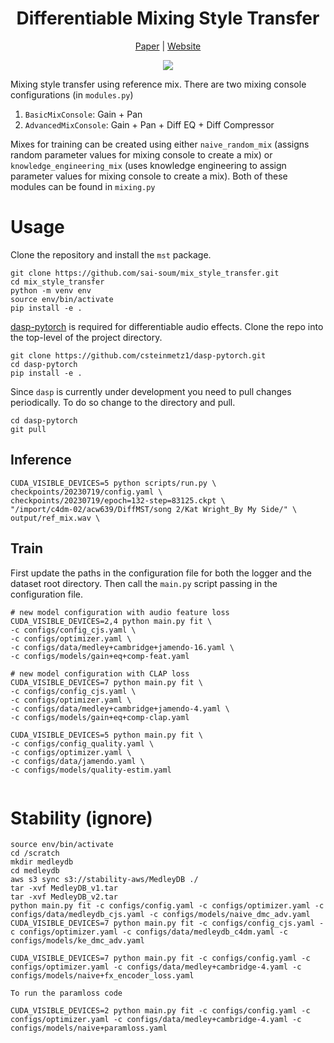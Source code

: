 
<div align="center">

# Differentiable Mixing Style Transfer
[Paper]() | [Website]()


<img src="./Assets/mst_wbg.png">

</div>

Mixing style transfer using reference mix. 
There are two mixing console configurations (in `modules.py`)
1. `BasicMixConsole`: Gain + Pan
2. `AdvancedMixConsole`: Gain + Pan + Diff EQ + Diff Compressor

Mixes for training can be created using either `naive_random_mix` (assigns random parameter values for mixing console to create a mix) or `knowledge_engineering_mix` (uses knowledge engineering to assign parameter values for mixing console to create a mix). Both of these modules can be found in `mixing.py`



# Usage

Clone the repository and install the `mst` package.
```
git clone https://github.com/sai-soum/mix_style_transfer.git
cd mix_style_transfer
python -m venv env
source env/bin/activate
pip install -e .
```

[dasp-pytorch](https://github.com/csteinmetz1/dasp-pytorch) is required for differentiable audio effects.
Clone the repo into the top-level of the project directory.
```
git clone https://github.com/csteinmetz1/dasp-pytorch.git
cd dasp-pytorch
pip install -e .
```

Since `dasp` is currently under development you need to pull changes periodically. 
To do so change to the directory and pull.
```
cd dasp-pytorch
git pull
```

## Inference

```
CUDA_VISIBLE_DEVICES=5 python scripts/run.py \
checkpoints/20230719/config.yaml \
checkpoints/20230719/epoch=132-step=83125.ckpt \
"/import/c4dm-02/acw639/DiffMST/song 2/Kat Wright_By My Side/" \
output/ref_mix.wav \
```

## Train

First update the paths in the configuration file for both the logger and the dataset root directory.
Then call the `main.py` script passing in the configuration file. 
```
# new model configuration with audio feature loss
CUDA_VISIBLE_DEVICES=2,4 python main.py fit \
-c configs/config_cjs.yaml \
-c configs/optimizer.yaml \
-c configs/data/medley+cambridge+jamendo-16.yaml \
-c configs/models/gain+eq+comp-feat.yaml

# new model configuration with CLAP loss
CUDA_VISIBLE_DEVICES=7 python main.py fit \
-c configs/config_cjs.yaml \
-c configs/optimizer.yaml \
-c configs/data/medley+cambridge+jamendo-4.yaml \
-c configs/models/gain+eq+comp-clap.yaml
```

```
CUDA_VISIBLE_DEVICES=5 python main.py fit \
-c configs/config_quality.yaml \
-c configs/optimizer.yaml \
-c configs/data/jamendo.yaml \
-c configs/models/quality-estim.yaml
```

```
```

# Stability (ignore)
```
source env/bin/activate
cd /scratch
mkdir medleydb
cd medleydb
aws s3 sync s3://stability-aws/MedleyDB ./
tar -xvf MedleyDB_v1.tar
tar -xvf MedleyDB_v2.tar
python main.py fit -c configs/config.yaml -c configs/optimizer.yaml -c configs/data/medleydb_cjs.yaml -c configs/models/naive_dmc_adv.yaml
CUDA_VISIBLE_DEVICES=7 python main.py fit -c configs/config_cjs.yaml -c configs/optimizer.yaml -c configs/data/medleydb_c4dm.yaml -c configs/models/ke_dmc_adv.yaml

CUDA_VISIBLE_DEVICES=7 python main.py fit -c configs/config.yaml -c configs/optimizer.yaml -c configs/data/medley+cambridge-4.yaml -c configs/models/naive+fx_encoder_loss.yaml

To run the paramloss code

CUDA_VISIBLE_DEVICES=2 python main.py fit -c configs/config.yaml -c configs/optimizer.yaml -c configs/data/medley+cambridge-4.yaml -c configs/models/naive+paramloss.yaml

```
